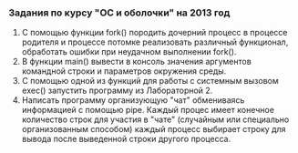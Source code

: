 ### Задания по курсу "ОС и оболочки" на 2013 год
1. С помощью функции fork() породить дочерний процесс в процессе родителя и процессе потомке реализовать различный функционал, обработать ошибки при неудачном выполнении fork().
1. В функции main() вывести в консоль значения аргументов командной строки и параметров окружения среды.
1. С помощью одной из функций для работы с системным вызовом exec() запустить программу из Лабораторной 2.
1. Написать программу организующую "чат" обмениваясь информацией с помощью pipe. Каждый процес имеет конечное количество строк для участия в "чате" (случайным или специально организованным способом) каждый процесс выбирает строку для вывода после выведенной строки другого процесса.
